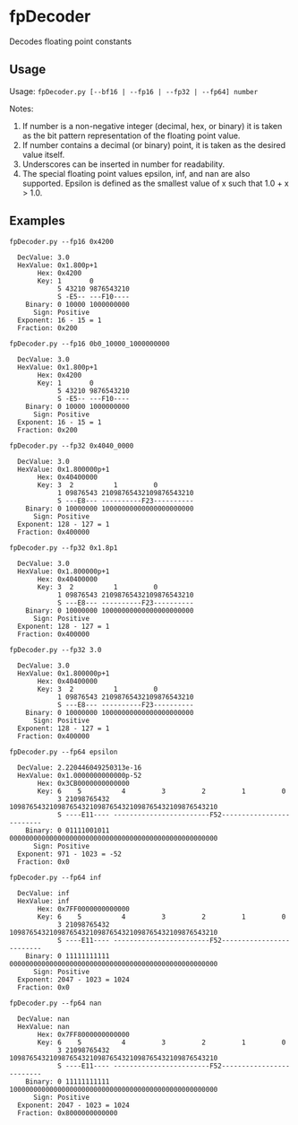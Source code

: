 # fpDecoder
Decodes floating point constants

## Usage

Usage: `fpDecoder.py [--bf16 | --fp16 | --fp32 | --fp64] number`

Notes:
1. If number is a non-negative integer (decimal, hex, or
   binary) it is taken as the bit pattern representation of
   the floating point value.
2. If number contains a decimal (or binary) point, it is
   taken as the desired value itself.
3. Underscores can be inserted in number for readability.
4. The special floating point values epsilon, inf, and nan
   are also supported.  Epsilon is defined as the smallest
   value of x such that 1.0 + x > 1.0.

## Examples

`fpDecoder.py --fp16 0x4200`
```
  DecValue: 3.0
  HexValue: 0x1.800p+1
       Hex: 0x4200
       Key: 1       0
            5 43210 9876543210
            S -E5-- ---F10----
    Binary: 0 10000 1000000000
      Sign: Positive
  Exponent: 16 - 15 = 1
  Fraction: 0x200
```

`fpDecoder.py --fp16 0b0_10000_1000000000`
```
  DecValue: 3.0
  HexValue: 0x1.800p+1
       Hex: 0x4200
       Key: 1       0
            5 43210 9876543210
            S -E5-- ---F10----
    Binary: 0 10000 1000000000
      Sign: Positive
  Exponent: 16 - 15 = 1
  Fraction: 0x200
```

`fpDecoder.py --fp32 0x4040_0000`
```
  DecValue: 3.0
  HexValue: 0x1.800000p+1
       Hex: 0x40400000
       Key: 3  2          1         0
            1 09876543 21098765432109876543210
            S ---E8--- ----------F23----------
    Binary: 0 10000000 10000000000000000000000
      Sign: Positive
  Exponent: 128 - 127 = 1
  Fraction: 0x400000
```

`fpDecoder.py --fp32 0x1.8p1`
```
  DecValue: 3.0
  HexValue: 0x1.800000p+1
       Hex: 0x40400000
       Key: 3  2          1         0
            1 09876543 21098765432109876543210
            S ---E8--- ----------F23----------
    Binary: 0 10000000 10000000000000000000000
      Sign: Positive
  Exponent: 128 - 127 = 1
  Fraction: 0x400000
```

`fpDecoder.py --fp32 3.0`
```
  DecValue: 3.0
  HexValue: 0x1.800000p+1
       Hex: 0x40400000
       Key: 3  2          1         0
            1 09876543 21098765432109876543210
            S ---E8--- ----------F23----------
    Binary: 0 10000000 10000000000000000000000
      Sign: Positive
  Exponent: 128 - 127 = 1
  Fraction: 0x400000
```

`fpDecoder.py --fp64 epsilon`
```
  DecValue: 2.220446049250313e-16
  HexValue: 0x1.0000000000000p-52
       Hex: 0x3CB0000000000000
       Key: 6    5          4         3         2         1         0
            3 21098765432 1098765432109876543210987654321098765432109876543210
            S ----E11---- ------------------------F52-------------------------
    Binary: 0 01111001011 0000000000000000000000000000000000000000000000000000
      Sign: Positive
  Exponent: 971 - 1023 = -52
  Fraction: 0x0
```

`fpDecoder.py --fp64 inf`
```
  DecValue: inf
  HexValue: inf
       Hex: 0x7FF0000000000000
       Key: 6    5          4         3         2         1         0
            3 21098765432 1098765432109876543210987654321098765432109876543210
            S ----E11---- ------------------------F52-------------------------
    Binary: 0 11111111111 0000000000000000000000000000000000000000000000000000
      Sign: Positive
  Exponent: 2047 - 1023 = 1024
  Fraction: 0x0
```

`fpDecoder.py --fp64 nan`
```
  DecValue: nan
  HexValue: nan
       Hex: 0x7FF8000000000000
       Key: 6    5          4         3         2         1         0
            3 21098765432 1098765432109876543210987654321098765432109876543210
            S ----E11---- ------------------------F52-------------------------
    Binary: 0 11111111111 1000000000000000000000000000000000000000000000000000
      Sign: Positive
  Exponent: 2047 - 1023 = 1024
  Fraction: 0x8000000000000
```

